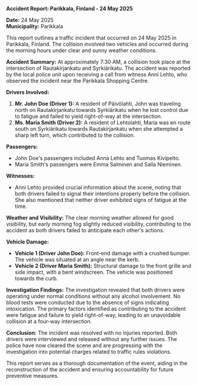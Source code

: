 

**Accident Report: Parikkala, Finland - 24 May 2025**

**Date:** 24 May 2025  
**Municipality:** Parikkala  

This report outlines a traffic incident that occurred on 24 May 2025 in Parikkala, Finland. The collision involved two vehicles and occurred during the morning hours under clear and sunny weather conditions.

**Accident Summary:**
At approximately 7:30 AM, a collision took place at the intersection of Rautakirjankatu and Syrkiärikatu. The accident was reported by the local police unit upon receiving a call from witness Anni Lehto, who observed the incident near the Parikkala Shopping Centre.

**Drivers Involved:**
1. **Mr. John Doe (Driver 1):** A resident of Päivölahti, John was traveling north on Rautakirjankatu towards Syrkiärikatu when he lost control due to fatigue and failed to yield right-of-way at the intersection.
2. **Ms. Maria Smith (Driver 2):** A resident of Lehtolahti, Maria was en route south on Syrkiärikatu towards Rautakirjankatu when she attempted a sharp left turn, which contributed to the collision.

**Passengers:**
- John Doe's passengers included Anna Lehto and Tuomas Kivipelto.
- Maria Smith's passengers were Emma Salminen and Salla Nieminen.

**Witnesses:**
- Anni Lehto provided crucial information about the scene, noting that both drivers failed to signal their intentions properly before the collision. She also mentioned that neither driver exhibited signs of fatigue at the time.

**Weather and Visibility:**
The clear morning weather allowed for good visibility, but early morning fog slightly reduced visibility, contributing to the accident as both drivers failed to anticipate each other's actions.

**Vehicle Damage:**
- **Vehicle 1 (Driver John Doe):** Front-end damage with a crushed bumper. The vehicle was situated at an angle near the kerb.
- **Vehicle 2 (Driver Maria Smith):** Structural damage to the front grille and side impact, with a bent windscreen. The vehicle was positioned towards the curb.

**Investigation Findings:**
The investigation revealed that both drivers were operating under normal conditions without any alcohol involvement. No blood tests were conducted due to the absence of signs indicating intoxication. The primary factors identified as contributing to the accident were fatigue and failure to yield right-of-way, leading to an unavoidable collision at a four-way intersection.

**Conclusion:**
The incident was resolved with no injuries reported. Both drivers were interviewed and released without any further issues. The police have now cleared the scene and are progressing with the investigation into potential charges related to traffic rules violations.

This report serves as a thorough documentation of the event, aiding in the reconstruction of the accident and ensuring accountability for future preventive measures.